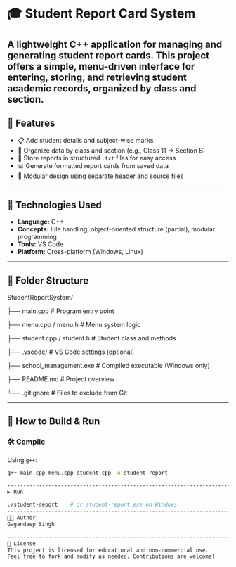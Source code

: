 # 🎓 Student Report Card System

A lightweight C++ application for managing and generating student report cards. This project offers a simple, menu-driven interface for entering, storing, and retrieving student academic records, organized by class and section.
-----------------------------------------------------------------------------------------------------------------------------

## 🚀 Features

- 📋 Add student details and subject-wise marks
- 📂 Organize data by class and section (e.g., Class 11 → Section B)
- 💾 Store reports in structured `.txt` files for easy access
- 📊 Generate formatted report cards from saved data
- 🧩 Modular design using separate header and source files
  
-----------------------------------------------------------------------------------------------------------------------------
## 🧰 Technologies Used

- **Language:** C++
- **Concepts:** File handling, object-oriented structure (partial), modular programming
- **Tools:** VS Code 
- **Platform:** Cross-platform (Windows, Linux)

-----------------------------------------------------------------------------------------------------------------------------
## 📁 Folder Structure

StudentReportSystem/

├── main.cpp # Program entry point

├── menu.cpp / menu.h # Menu system logic

├── student.cpp / student.h # Student class and methods

├── .vscode/ # VS Code settings (optional)

├── school_management.exe # Compiled executable (Windows only)

├── README.md # Project overview

└── .gitignore # Files to exclude from Git

-----------------------------------------------------------------------------------------------------------------------------
## 🧪 How to Build & Run
### 🛠️ Compile

Using `g++`:
```bash
g++ main.cpp menu.cpp student.cpp -o student-report

-----------------------------------------------------------------------------------------------------------------------------
▶️ Run

./student-report    # or student-report.exe on Windows
-----------------------------------------------------------------------------------------------------------------------------
🧑‍💻 Author
Gagandeep Singh

-----------------------------------------------------------------------------------------------------------------------------
📄 License
This project is licensed for educational and non-commercial use.
Feel free to fork and modify as needed. Contributions are welcome!

